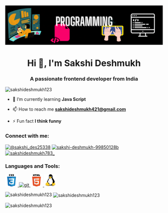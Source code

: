 ![logo](https://github.com/Sakshideshmukh123/Sakshideshmukh123/blob/main/programming.gif?raw=true)
<h1 align="center">Hi 👋, I'm Sakshi Deshmukh</h1>
<h3 align="center">A passionate frontend developer from India</h3>

<p align="left"> <img src="https://komarev.com/ghpvc/?username=sakshideshmukh123&label=Profile%20views&color=0e75b6&style=flat" alt="sakshideshmukh123" /> </p>

- 🌱 I’m currently learning **Java Script**

- 📫 How to reach me **sakshideshmukh421@gmail.com**

- ⚡ Fun fact **I think funny**

<h3 align="left">Connect with me:</h3>
<p align="left">
<a href="https://twitter.com/@sakshi_des25338" target="blank"><img align="center" src="https://raw.githubusercontent.com/rahuldkjain/github-profile-readme-generator/master/src/images/icons/Social/twitter.svg" alt="@sakshi_des25338" height="30" width="40" /></a>
<a href="https://linkedin.com/in/sakshi-deshmukh-99850128b" target="blank"><img align="center" src="https://raw.githubusercontent.com/rahuldkjain/github-profile-readme-generator/master/src/images/icons/Social/linked-in-alt.svg" alt="sakshi-deshmukh-99850128b" height="30" width="40" /></a>
<a href="https://instagram.com/sakshideshmukh783_" target="blank"><img align="center" src="https://raw.githubusercontent.com/rahuldkjain/github-profile-readme-generator/master/src/images/icons/Social/instagram.svg" alt="sakshideshmukh783_" height="30" width="40" /></a>
</p>

<h3 align="left">Languages and Tools:</h3>
<p align="left"> <a href="https://www.w3schools.com/css/" target="_blank" rel="noreferrer"> <img src="https://raw.githubusercontent.com/devicons/devicon/master/icons/css3/css3-original-wordmark.svg" alt="css3" width="40" height="40"/> </a> <a href="https://git-scm.com/" target="_blank" rel="noreferrer"> <img src="https://www.vectorlogo.zone/logos/git-scm/git-scm-icon.svg" alt="git" width="40" height="40"/> </a> <a href="https://www.w3.org/html/" target="_blank" rel="noreferrer"> <img src="https://raw.githubusercontent.com/devicons/devicon/master/icons/html5/html5-original-wordmark.svg" alt="html5" width="40" height="40"/> </a> <a href="https://www.linux.org/" target="_blank" rel="noreferrer"> <img src="https://raw.githubusercontent.com/devicons/devicon/master/icons/linux/linux-original.svg" alt="linux" width="40" height="40"/> </a> </p>

<p><img align="left" src="https://github-readme-stats.vercel.app/api/top-langs?username=sakshideshmukh123&show_icons=true&locale=en&layout=compact" alt="sakshideshmukh123" /></p>

<p>&nbsp;<img align="center" src="https://github-readme-stats.vercel.app/api?username=sakshideshmukh123&show_icons=true&locale=en" alt="sakshideshmukh123" /></p>

<p><img align="center" src="https://github-readme-streak-stats.herokuapp.com/?user=sakshideshmukh123&" alt="sakshideshmukh123" /></p>
